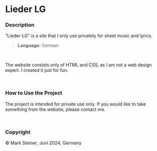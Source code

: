 # Lieder LG

### Description

“Lieder-LG” is a site that I only use privately for sheet music and lyrics.

> **Language:** German

<br>

The website consists only of HTML and CSS, as I am not a web design expert. I created it just for fun.

<br>

### How to Use the Project
The project is intended for private use only. If you would like to take something from the website, please contact me.

<br>

### Copyright

© Mark Steiner, Juni 2024, Germany
